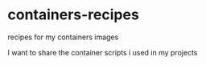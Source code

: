 # containers-recipes
recipes for my containers images

I want to share the container scripts i used in my projects

